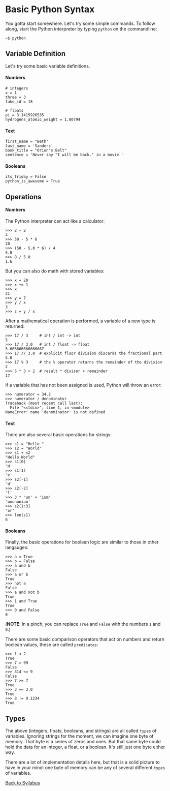 # Basic Python Syntax

You gotta start somewhere. Let's try some simple commands. To follow along, start the Python interpreter by typing `python` on the commandline:

    ~$ python

## Variable Definition

Let's try some basic variable definitions.

#### Numbers

    # integers
    x = 1
    three = 3
    fake_id = 18
    
    # floats
    pi = 3.1415926535
    hydrogens_atomic_weight = 1.00794

#### Text

    first_name = "Beth"
    last_name = 'Sanders'
    book_title = "Orion's Belt"
    sentence = 'Never say "I will be back." in a movie.'

#### Booleans

    its_friday = False
    python_is_awesome = True

## Operations

#### Numbers

The Python interpreter can act like a calculator:

    >>> 2 + 2
    4
    >>> 50 - 5 * 6
    20
    >>> (50 - 5.0 * 6) / 4
    5.0
    >>> 8 / 5.0
    1.6

But you can also do math with stored variables:

    >>> x = 20
    >>> x += 1
    >>> x
    21
    >>> y = 7
    >>> y / x
    3
    >>> z = y / x

After a mathematical operation is performed, a variable of a new type is returned:

    >>> 17 / 3     # int / int -> int
    5
    >>> 17 / 3.0   # int / float -> float
    5.666666666666667
    >>> 17 // 3.0  # explicit floor division discards the fractional part
    5.0
    >>> 17 % 3     # the % operator returns the remainder of the division
    2
    >>> 5 * 3 + 2  # result * divisor + remainder
    17

If a variable that has not been assigned is used, Python will throw an error:

    >>> numerator = 34.2
    >>> numerator / denominator
    Traceback (most recent call last):
      File "<stdin>", line 1, in <module>
    NameError: name 'denominator' is not defined

#### Text

There are also several basic operations for strings:

    >>> s1 = "Hello "
    >>> s2 = "World"
    >>> s1 + s2
    "Hello World"
    >>> s1[0]
    'H'
    >>> s1[1]
    'e'
    >>> s2[-1]
    'd'
    >>> s2[-2]
    'l'
    >>> 3 * 'un' + 'ium'
    'unununium'
    >>> s2[1:3]
    'or'
    >>> len(s1)
    6

#### Booleans

Finally, the basic operations for boolean logic are similar to those in other langauges:

    >>> a = True
    >>> b = False
    >>> a and b
    False
    >>> a or b
    True
    >>> not a
    False
    >>> a and not b
    True
    >>> 1 and True
    True
    >>> 0 and False
    0

(**NOTE**: In a pinch, you can replace `True` and `False` with the numbers `1` and `0`.)

There are some basic comparison operators that act on numbers and return boolean values, these are called `predicates`:

    >>> 1 < 2
    True
    >>> 7 > 99
    False
    >>> 314 <= 9
    False
    >>> 7 >= 7
    True
    >>> 3 == 3.0
    True
    >>> 8 != 9.1234
    True

## Types

The above (integers, floats, booleans, and strings) are all called `types` of variables. Ignoring strings for the moment, we can imagine one byte of memory. That byte is a series of zeros and ones. But that same byte could hold the data for an integer, a float, or a boolean. It's still just one byte either way.

There are a lot of implementation details here, but that is a solid picture to have in your mind: one byte of memory can be any of several different `types` of variables.

[Back to Syllabus](../../README.md)
